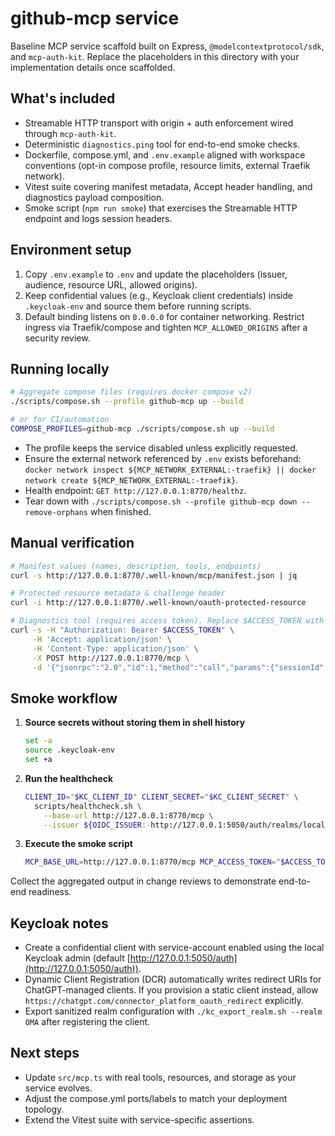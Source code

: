 # github-mcp service

Baseline MCP service scaffold built on Express, `@modelcontextprotocol/sdk`, and `mcp-auth-kit`. Replace the placeholders in this directory with your implementation details once scaffolded.

## What's included
- Streamable HTTP transport with origin + auth enforcement wired through `mcp-auth-kit`.
- Deterministic `diagnostics.ping` tool for end-to-end smoke checks.
- Dockerfile, compose.yml, and `.env.example` aligned with workspace conventions (opt-in compose profile, resource limits, external Traefik network).
- Vitest suite covering manifest metadata, Accept header handling, and diagnostics payload composition.
- Smoke script (`npm run smoke`) that exercises the Streamable HTTP endpoint and logs session headers.

## Environment setup
1. Copy `.env.example` to `.env` and update the placeholders (issuer, audience, resource URL, allowed origins).
2. Keep confidential values (e.g., Keycloak client credentials) inside `.keycloak-env` and source them before running scripts.
3. Default binding listens on `0.0.0.0` for container networking. Restrict ingress via Traefik/compose and tighten `MCP_ALLOWED_ORIGINS` after a security review.

## Running locally
```bash
# Aggregate compose files (requires docker compose v2)
./scripts/compose.sh --profile github-mcp up --build

# or for CI/automation
COMPOSE_PROFILES=github-mcp ./scripts/compose.sh up --build
```

- The profile keeps the service disabled unless explicitly requested.
- Ensure the external network referenced by `.env` exists beforehand: `docker network inspect ${MCP_NETWORK_EXTERNAL:-traefik} || docker network create ${MCP_NETWORK_EXTERNAL:-traefik}`.
- Health endpoint: `GET http://127.0.0.1:8770/healthz`.
- Tear down with `./scripts/compose.sh --profile github-mcp down --remove-orphans` when finished.

## Manual verification
```bash
# Manifest values (names, description, tools, endpoints)
curl -s http://127.0.0.1:8770/.well-known/mcp/manifest.json | jq

# Protected resource metadata & challenge header
curl -i http://127.0.0.1:8770/.well-known/oauth-protected-resource

# Diagnostics tool (requires access token). Replace $ACCESS_TOKEN with a valid bearer.
curl -s -H "Authorization: Bearer $ACCESS_TOKEN" \
     -H 'Accept: application/json' \
     -H 'Content-Type: application/json' \
     -X POST http://127.0.0.1:8770/mcp \
     -d '{"jsonrpc":"2.0","id":1,"method":"call","params":{"sessionId":null,"toolName":"diagnostics.ping","arguments":{"note":"manual check"}}}' | jq '.result.content[0].text' -r
```

## Smoke workflow
1. **Source secrets without storing them in shell history**
   ```bash
   set -a
   source .keycloak-env
   set +a
   ```
2. **Run the healthcheck**
   ```bash
   CLIENT_ID="$KC_CLIENT_ID" CLIENT_SECRET="$KC_CLIENT_SECRET" \
     scripts/healthcheck.sh \
       --base-url http://127.0.0.1:8770/mcp \
       --issuer ${OIDC_ISSUER:-http://127.0.0.1:5050/auth/realms/local}
   ```
3. **Execute the smoke script**
   ```bash
   MCP_BASE_URL=http://127.0.0.1:8770/mcp MCP_ACCESS_TOKEN="$ACCESS_TOKEN" npm run smoke --workspace github-mcp
   ```

Collect the aggregated output in change reviews to demonstrate end-to-end readiness.

## Keycloak notes
- Create a confidential client with service-account enabled using the local Keycloak admin (default [http://127.0.0.1:5050/auth](http://127.0.0.1:5050/auth)).
- Dynamic Client Registration (DCR) automatically writes redirect URIs for ChatGPT-managed clients. If you provision a static client instead, allow `https://chatgpt.com/connector_platform_oauth_redirect` explicitly.
- Export sanitized realm configuration with `./kc_export_realm.sh --realm OMA` after registering the client.

## Next steps
- Update `src/mcp.ts` with real tools, resources, and storage as your service evolves.
- Adjust the compose.yml ports/labels to match your deployment topology.
- Extend the Vitest suite with service-specific assertions.
